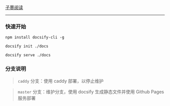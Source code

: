 [子墨阅读](https://zimo.xiaosongfu.com)

---

### 快速开始

```
npm install docsify-cli -g

docsify init ./docs

docsify serve ./docs
```

### 分支说明

> `caddy` 分支：使用 caddy 部署，以停止维护

> `master` 分支：维护分支，使用 docsify 生成静态文件并使用 Github Pages 服务部署
